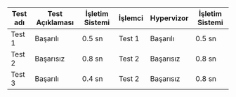 | Test adı    | Test Açıklaması    | İşletim Sistemi   | İşlemci   | Hypervizor    | İşletim Sistemi   |
|-------------|----------|--------|-------------|----------|--------|
| Test 1      | Başarılı | 0.5 sn | Test 1      | Başarılı | 0.5 sn |
| Test 2      | Başarısız| 0.8 sn | Test 2      | Başarısız| 0.8 sn |
| Test 3      | Başarılı | 0.4 sn | Test 2      | Başarısız| 0.8 sn |
